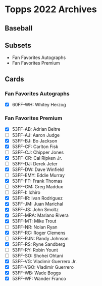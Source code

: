# Topps 2022 Archives
## Baseball

## Subsets

- Fan Favorites Autographs
- Fan Favorites Premium

## Cards

### Fan Favorites Autographs
- [x] 60FF-WH: Whitey Herzog<br>
### Fan Favorites Premium
- [x] 53FF-AB: Adrian Beltre<br>
- [ ] 53FF-AJ: Aaron Judge<br>
- [x] 53FF-BJ: Bo Jackson<br>
- [x] 53FF-CF: Carlton Fisk<br>
- [ ] 53FF-CJ: Chipper Jones<br>
- [x] 53FF-CR: Cal Ripken Jr.<br>
- [ ] 53FF-DJ: Derek Jeter<br>
- [x] 53FF-DW: Dave Winfield<br>
- [ ] 53FF-EMY: Eddie Murray<br>
- [x] 53FF-FT: Frank Thomas<br>
- [ ] 53FF-GM: Greg Maddux<br>
- [ ] 53FF-I: Ichiro<br>
- [x] 53FF-IR: Ivan Rodriguez<br>
- [x] 53FF-JM: Juan Marichal<br>
- [x] 53FF-JS: John Smoltz<br>
- [x] 53FF-MRA: Mariano Rivera<br>
- [x] 53FF-MT: Mike Trout<br>
- [ ] 53FF-NR: Nolan Ryan<br>
- [x] 53FF-RC: Roger Clemens<br>
- [ ] 53FF-RJN: Randy Johnson<br>
- [x] 53FF-RS: Ryne Sandberg<br>
- [ ] 53FF-RY: Robin Yount<br>
- [ ] 53FF-SO: Shohei Ohtani<br>
- [x] 53FF-VG: Vladimir Guerrero Jr.<br>
- [x] 53FF-VGO: Vladimir Guerrero<br>
- [x] 53FF-WB: Wade Boggs<br>
- [x] 53FF-WF: Wander Franco<br>
